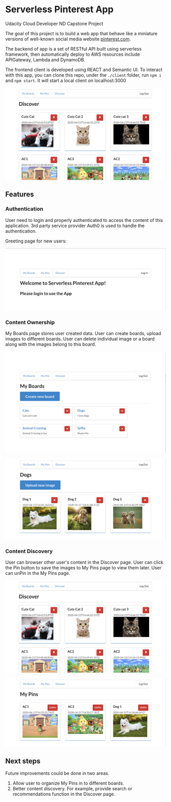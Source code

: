# Serverless Pinterest App

Udacity Cloud Developer ND Capstone Project

The goal of this project is to build a web app that behave like a miniature versions of well-known social media website [pinterest.com](http://pinterest.com).

The backend of app is a set of RESTful API built using serverless framework, then automatically deploy to AWS resources include APIGateway, Lambda and DynamoDB.

The frontend client is developed using REACT and Semantic UI. To interact with this app, you can clone this repo, under the `./client` folder, run `npm i` and `npm start`. It will start a local client on localhost:3000

![Discover Page](images/Discover.png?raw=true "Image 5")

## Features

### Authentication

User need to login and properly authenticated to access the content of this application. 3rd party service provider Auth0 is used to handle the authentication.

Greeting page for new users:

![Greeting Page](images/Greeting%20Page.png?raw=true "Image 1")

### Content Ownership

My Boards page stores user created data. User can create boards, upload images to different boards. User can delete individual image or a board along with the images belong to this board.

![My Boards](images/My%20Boards.png?raw=true "Image 2")

![Board](images/Board.png?raw=true "Image 3")

### Content Discovery

User can browser other user's content in the Discover page. User can click the Pin button to save the images to My Pins page to view them later. User can unPin in the My Pins page.

![Discover Page](images/Discover.png?raw=true "Image 4")

![My Pins](images/My%20Pins.png?raw=true "Image 5")

## Next steps

Future improvements could be done in two areas. 

1. Allow user to organize My Pins in to different boards.
2. Better content discovery. For example, provide search or recommendations function in the Discover page.
